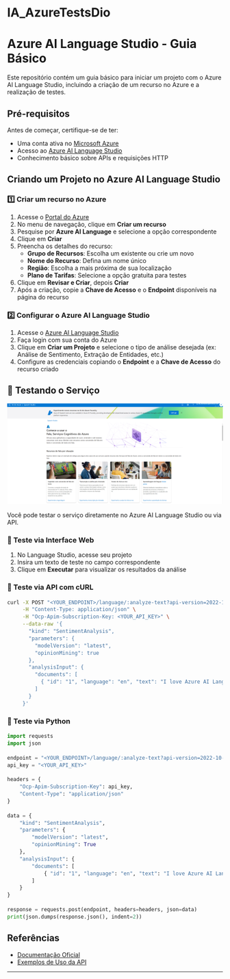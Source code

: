 # IA_AzureTestsDio

# Azure AI Language Studio - Guia Básico

Este repositório contém um guia básico para iniciar um projeto com o Azure AI Language Studio, incluindo a criação de um recurso no Azure e a realização de testes.

##  Pré-requisitos

Antes de começar, certifique-se de ter:

- Uma conta ativa no [Microsoft Azure](https://azure.microsoft.com/)
- Acesso ao [Azure AI Language Studio](https://language.cognitive.azure.com/)
- Conhecimento básico sobre APIs e requisições HTTP

##  Criando um Projeto no Azure AI Language Studio

### 1️⃣ Criar um recurso no Azure
1. Acesse o [Portal do Azure](https://portal.azure.com/)
2. No menu de navegação, clique em **Criar um recurso**
3. Pesquise por **Azure AI Language** e selecione a opção correspondente
4. Clique em **Criar**
5. Preencha os detalhes do recurso:
   - **Grupo de Recursos**: Escolha um existente ou crie um novo
   - **Nome do Recurso**: Defina um nome único
   - **Região**: Escolha a mais próxima de sua localização
   - **Plano de Tarifas**: Selecione a opção gratuita para testes
6. Clique em **Revisar e Criar**, depois **Criar**
7. Após a criação, copie a **Chave de Acesso** e o **Endpoint** disponíveis na página do recurso

### 2️⃣ Configurar o Azure AI Language Studio
1. Acesse o [Azure AI Language Studio](https://language.cognitive.azure.com/)
2. Faça login com sua conta do Azure
3. Clique em **Criar um Projeto** e selecione o tipo de análise desejada (ex: Análise de Sentimento, Extração de Entidades, etc.)
4. Configure as credenciais copiando o **Endpoint** e a **Chave de Acesso** do recurso criado

## 🔬 Testando o Serviço

![Print do Azure AI Language Studio](imgs/print-teste.png)

Você pode testar o serviço diretamente no Azure AI Language Studio ou via API.

### 🔹 Teste via Interface Web
1. No Language Studio, acesse seu projeto
2. Insira um texto de teste no campo correspondente
3. Clique em **Executar** para visualizar os resultados da análise

### 🔹 Teste via API com cURL
```bash
curl -X POST "<YOUR_ENDPOINT>/language/:analyze-text?api-version=2022-10-01-preview" \
     -H "Content-Type: application/json" \
     -H "Ocp-Apim-Subscription-Key: <YOUR_API_KEY>" \
     --data-raw '{
       "kind": "SentimentAnalysis",
       "parameters": {
         "modelVersion": "latest",
         "opinionMining": true
       },
       "analysisInput": {
         "documents": [
           { "id": "1", "language": "en", "text": "I love Azure AI Language Studio!" }
         ]
       }
     }'
```

### 🔹 Teste via Python
```python
import requests
import json

endpoint = "<YOUR_ENDPOINT>/language/:analyze-text?api-version=2022-10-01-preview"
api_key = "<YOUR_API_KEY>"

headers = {
    "Ocp-Apim-Subscription-Key": api_key,
    "Content-Type": "application/json"
}

data = {
    "kind": "SentimentAnalysis",
    "parameters": {
        "modelVersion": "latest",
        "opinionMining": True
    },
    "analysisInput": {
        "documents": [
            { "id": "1", "language": "en", "text": "I love Azure AI Language Studio!" }
        ]
    }
}

response = requests.post(endpoint, headers=headers, json=data)
print(json.dumps(response.json(), indent=2))
```

##  Referências
- [Documentação Oficial](https://learn.microsoft.com/en-us/azure/ai-services/language-service/)
- [Exemplos de Uso da API](https://learn.microsoft.com/en-us/azure/cognitive-services/language-service/quickstarts/)

---
